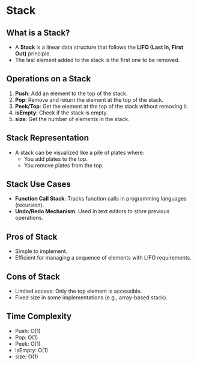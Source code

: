 # Stack 

## What is a Stack?
- A **Stack** is a linear data structure that follows the **LIFO (Last In, First Out)** principle.
- The last element added to the stack is the first one to be removed.

## Operations on a Stack
1. **Push**: Add an element to the top of the stack.
2. **Pop**: Remove and return the element at the top of the stack.
3. **Peek/Top**: Get the element at the top of the stack without removing it.
4. **isEmpty**: Check if the stack is empty.
5. **size**: Get the number of elements in the stack.

## Stack Representation
- A stack can be visualized like a pile of plates where:
  - You add plates to the top.
  - You remove plates from the top.

## Stack Use Cases
- **Function Call Stack**: Tracks function calls in programming languages (recursion).
- **Undo/Redo Mechanism**: Used in text editors to store previous operations.

## Pros of Stack
- Simple to implement.
- Efficient for managing a sequence of elements with LIFO requirements.

## Cons of Stack
- Limited access: Only the top element is accessible.
- Fixed size in some implementations (e.g., array-based stack).

## Time Complexity 
- Push: O(1)
- Pop: O(1)
- Peek: O(1)
- isEmpty: O(1)
- size: O(1) 